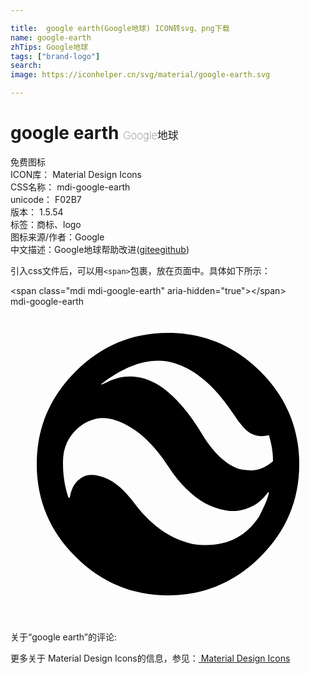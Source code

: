 ```yaml
---

title:  google earth(Google地球) ICON转svg、png下载
name: google-earth
zhTips: Google地球
tags: ["brand-logo"]
search: 
image: https://iconhelper.cn/svg/material/google-earth.svg

---
```


# google earth  <small style="font-size: 60%;font-weight: 100">Google地球</small>


<div class="detail-page">
<p>
<span><span class="badge-success badge">免费图标</span> </span>
<br/>
<span>
ICON库：
<span class="badge-secondary badge">Material Design Icons</span> 
</span>
<br/>
<span>
CSS名称：
<span class="badge-secondary badge">mdi-google-earth</span> 
</span>
<br/>
<span>
unicode：
<span class="badge-secondary badge">F02B7</span> 
<copy-btn content='F02B7' btn-title=""></copy-btn>
<copy-btn :content='String.fromCodePoint(parseInt("F02B7", 16))' btn-title="复制U"></copy-btn>
</span>
<br/>
<span>
版本：
<span class="badge-secondary badge">1.5.54</span> 
</span><br/><span>标签：<span class="badge-light badge"><router-link to="/tags/brand-logo.html">商标、logo</router-link></span></span>
<br/>
<span>图标来源/作者：<span class="badge-light badge">Google</span></span> 
<br/>
<span class="zh-detail">中文描述：<span class="badge-primary badge">Google地球</span><span class="help-link"><span>帮助改进</span>(<a href="https://gitee.com/liuwave/icon-helper/edit/master/json/material/google-earth.json" target="_blank" rel="noopener noreferrer">gitee</a><a href="https://github.com/liuwave/icon-helper/edit/master/json/material/google-earth.json" target="_blank" rel="noopener noreferrer">github</a></span>)</span><br/>
</p>
</div>
<div class="alert alert-dark">
  <i class="mdi mdi-google-earth mdi-48px"></i>
  <i class="mdi mdi-google-earth mdi-36px"></i>
  <i class="mdi mdi-google-earth mdi-24px"></i>
  <i class="mdi mdi-google-earth mdi-18px"></i>
</div>
<div>
  <p>引入css文件后，可以用<code>&lt;span&gt;</code>包裹，放在页面中。具体如下所示：    
  </p>
  <div class="alert alert-primary" style="font-size: 14px">
    &lt;span class="mdi mdi-google-earth" aria-hidden="true"&gt;&lt;/span&gt;
    <copy-btn content='<span class="mdi mdi-google-earth" aria-hidden="true"></span>'></copy-btn>
  </div>
  <div class="alert alert-secondary">
    <i class="mdi mdi-google-earth"
    style="font-size: 24px"
    aria-hidden="true"></i> mdi-google-earth
    <copy-btn content="mdi-google-earth" btn-title="复制图标名称"></copy-btn>
  </div>
</div>
<div id="svg" class="svg-wrap">
<svg xmlns="http://www.w3.org/2000/svg" viewBox="0 0 24 24"><path d="M12,12.14C11.09,10.77 10.14,9.78 9.14,9.19C8.14,8.59 7.27,8.38 6.5,8.55C5.77,8.73 5.14,9.14 4.64,9.8C4.2,10.39 4,11.06 4,11.81V12C4,12.78 4.11,13.58 4.36,14.39C4.45,14.64 4.5,14.64 4.55,14.39C4.67,13.77 4.96,13.31 5.41,13.03C5.87,12.75 6.47,12.76 7.22,13.05C7.97,13.35 8.7,14 9.42,14.95C10.7,16.67 12.2,17.72 13.92,18.09C16.14,18.41 17.81,17.7 18.94,16C19.25,15.39 19.5,14.86 19.64,14.39C19.73,14.08 19.69,14.05 19.5,14.3C19.03,14.92 18.4,15.33 17.6,15.5C16.8,15.7 15.89,15.5 14.86,15C13.83,14.43 12.88,13.5 12,12.14M16.97,8.16C15.41,5.81 13.72,4.5 11.91,4.17C10.47,3.95 8.91,4.45 7.22,5.67C7,5.83 6.9,5.91 6.91,5.93C6.93,5.95 7.06,5.89 7.31,5.77C9.81,4.55 12.22,5.83 14.53,9.61C15.03,10.45 15.55,11.11 16.1,11.58C16.65,12.05 17.16,12.33 17.65,12.42C18.13,12.5 18.57,12.5 18.96,12.38C19.35,12.25 19.7,12.05 20,11.77C20,11.17 19.91,10.5 19.69,9.8C19.19,9.92 18.74,9.88 18.35,9.68C17.96,9.5 17.5,8.97 16.97,8.16M12,2C14.75,2 17.1,3 19.05,4.95C21,6.9 22,9.25 22,12C22,14.75 21,17.1 19.05,19.05C17.1,21 14.75,22 12,22C9.25,22 6.9,21 4.95,19.05C3,17.1 2,14.75 2,12C2,9.25 3,6.9 4.95,4.95C6.9,3 9.25,2 12,2Z" /></svg>
</div>
<detail full-name='mdi-google-earth'></detail>
<div>
<p>关于“google earth”的评论:</p>
</div>
<Vssue title="关于“google earth”的评论" ></Vssue>    
<div><p>更多关于 Material Design Icons的信息，参见：<a target="_blank" href="https://iconhelper.cn/material.html"> Material Design Icons</a>
</p></div>
